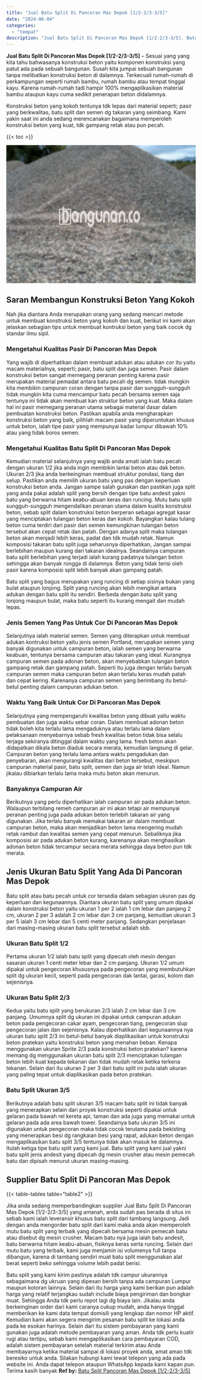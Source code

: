 ```yaml
---
title: "Jual Batu Split Di Pancoran Mas Depok [1/2-2/3-3/5]"
date: "2024-06-04"
categories: 
  - "tempat"
description: "Jual Batu Split Di Pancoran Mas Depok [1/2-2/3-3/5]. Batu split yang kami kirim pastinya adalah tdk campur ukurannya sebagaimana dg ukruan yang dipesan bersi..."
---
```


**Jual Batu Split Di Pancoran Mas Depok \[1/2-2/3-3/5\]** – Sesuai yang yang kita tahu bahwasanya konstruksi beton yaitu komponen konstruksi yang patut ada pada sebuah bangunan. Susah kita jumpai sebuah bangunan tanpa melibatkan konstruksi beton di dalamnya. Terkecuali rumah-rumah di perkampungan seperti rumah bambu, rumah bambu atau tempat tinggal kayu. Karena rumah-rumah tadi hampir 100% mengaplikasikan material bambu ataupun kayu cuma sedikit penerapan beton didalamnya.

Konstruksi beton yang kokoh tentunya tdk lepas dari material seperti; pasir yang berkwalitas, batu split dan semen dg takaran yang seimbang. Kami yakin saat ini anda sedang merencanakan bagaimana memperoleh konstruksi beton yang kuat, tdk gampang retak atau pun pecah.

{{< toc >}}

![Jual Batu Split Di Pancoran Mas Depok [1/2-2/3-3/5]](/images/jual-batu-split-02.png)

## Saran Membangun Konstruksi Beton Yang Kokoh

Nah jika diantara Anda merupakan orang yang sedang mencari metode untuk membuat konstruksi beton yang kokoh dan kuat, berikut ini kami akan jelaskan sebagian tips untuk membuat kontruksi beton yang baik cocok dg standar ilmu sipil.

### Mengetahui Kualitas Pasir Di Pancoran Mas Depok

Yang wajib di diperhatikan dalam membuat adukan atau adukan cor itu yaitu macam materialnya, seperti; pasir, batu split dan juga semen. Pasir dalam konstruksi beton sangat memegang peranan penting karena pasir merupakan material pemadat antara batu pecah dg semen. tidak mungkin kita membikin campuran coran dengan tanpa pasir dan sungguh-sungguh tidak mungkin kita cuma mencampur batu pecah bersama semen saja tentunya ini tidak akan membuat kan struktur beton yang kuat. Maka dalam hal ini pasir memegang peranan utama sebagai material dasar dalam pembuatan konstruksi beton. Pastikan apabila anda mengharapkan konstruksi beton yang baik, pilihlah macam pasir yang diperuntukan khusus untuk beton, ialah tipe pasir yang mempunyai kadar lumpur dibawah 10% atau yang tidak boros semen.

### Mengetahui Kualitas Batu Split Di Pancoran Mas Depok

Kemudian material selanjutnya yang wajib anda amati ialah batu pecah dengan ukuran 1/2 jika anda ingin membikin lantai beton atau dak beton. Ukuran 2/3 jika anda berkeinginan membuat struktur pondasi, tiang dan selup. Pastikan anda memilih ukuran batu yang pas dengan keperluan konstruksi beton anda. Jangan sampe salah gunakan dan pastikan juga split yang anda pakai adalah split yang bersih dengan tipe batu andesit yakni batu yang berwarna hitam keabu-abuan keras dan runcing. Mutu batu split sungguh-sungguh mengendalikan peranan utama dalam kualits konstruksi beton, sebab split dalam konstruksi beton berperan sebagai agregat kasar yang menciptakan tulangan beton keras dan kokoh. Bayangkan kalau tulang beton cuma terdiri dari pasir dan semen kemungkinan tulangan beton tersebut akan cepat retak dan patah. Dengan adanya split maka tulangan beton akan menjadi lebih keras, padat dan tdk mudah retak. Namun komposisi takaran batu split juga seharusnya diperhatikan, Jangan sampai berlebihan maupun kurang dari takaran idealnya. Seandainya campuran batu split berlebihan yang terjadi ialah kurang padatnya tulangan beton sehingga akan banyak rongga di dalamnya. Beton yang tidak terisi oleh pasir karena komposisi split lebih banyak akan gampang patah.

Batu split yang bagus merupakan yang runcing di setiap sisinya bukan yang bulat ataupun lonjong. Split yang runcing akan lebih mengikat antara adukan dengan batu split itu sendiri. Berbeda dengan batu split yang lonjong maupun bulat, maka batu seperti itu kurang mengait dan mudah lepas.

### Jenis Semen Yang Pas Untuk Cor Di Pancoran Mas Depok

Selanjutnya ialah material semen. Semen yang diterapkan untuk membuat adukan kontruksi beton yaitu jenis semen Portland, merupakan semen yang banyak digunakan untuk campuran beton, ialah semen yang berwarna keabuan, tentunya bersama campuran atau takaran yang ideal. Kurangnya campuran semen pada adonan beton, akan menyebabkan tulangan beton gampang retak dan gampang patah. Seperti itu juga dengan terlalu banyak campuran semen maka campuran beton akan terlalu keras mudah patah dan cepat kering. Karenanya campuran semen yang berimbang itu betul-betul penting dalam campuran adukan beton.

### Waktu Yang Baik Untuk Cor Di Pancoran Mas Depok

Selanjutnya yang mempengaruhi kwalitas beton yang dibuat yaitu waktu pembuatan dan juga waktu sebar coran. Dalam membuat adonan beton tidak boleh kita terlalu lama mengaduknya atau terlalu lama dalam pelaksanaan menyebarnya sebab fresh kwalitas beton tidak bisa selalu terjaga sekiranya ditinggal dalam waktu yang lama. fresh beton akan didapatkan dikala beton diaduk secara merata, kemudian langsung di gelar. Campuran beton yang terlalu lama antara waktu pengadukan dan penyebaran, akan mengurangi kwalitas dari beton tersebut, meskipun campuran material pasir, batu split, semen dan juga air telah ideal. Namun jikalau dibiarkan terlalu lama maka mutu beton akan menurun.

### Banyaknya Campuran Air

Berikutnya yang perlu diperhatikan ialah campuran air pada adukan beton. Walaupun terbilang remeh campuran air ini akan tetapi air mempunyai peranan penting juga pada adukan beton terlebih takaran air yang digunakan. Jika terlalu banyak memakai takaran air dalam membuat campuran beton, maka akan menjadikan beton lama mengering mudah retak rambut dan kwalitas semen yang cepat menurun. Sebaliknya jika komposisi air pada adukan beton kurang, karenanya akan menghasilkan adonan beton tidak tercampur secara merata sehingga daya beton pun tdk merata.

## Jenis Ukuran Batu Split Yang Ada Di Pancoran Mas Depok

Batu split atau batu pecah untuk cor tersedia dalam sebagian ukuran pas dg keperluan dan kegunaannya. Diantara ukuran batu split yang umum dipakai dalam konstruksi beton yaitu ukuran 1 per 2 ialah 1 cm lebar dan panjang 2 cm, ukuran 2 per 3 adalah 2 cm lebar dan 3 cm panjang, kemudian ukuran 3 per 5 ialah 3 cm lebar dan 5 centi meter panjang. Sedangkan penjelasan dari masing-masing ukuran batu split tersebut adalah sbb.

### Ukuran Batu Split 1/2

Pertama ukuran 1/2 ialah batu split yang dipecah oleh mesin dengan sasaran ukuran 1 centi meter lebar dan 2 cm panjang. Ukuran 1/2 umum dipakai untuk pengecoran khususnya pada pengecoran yang membutuhkan split dg ukuran kecil, seperti pada pengecoran dak lantai, garasi, kolom dan sejenisnya.

### Ukuran Batu Split 2/3

Kedua yaitu batu split yang berukuran 2/3 ialah 2 cm lebar dan 3 cm panjang. Umumnya split dg ukuran ini dipakai untuk campuran adukan beton pada pengecoran cakar ayam, pengecoran tiang, pengecoran slup pengecoran jalan dan sejenisnya. Kalau diperhatikan dari kegunaannya nya ukuran batu split 2/3 ini betul-betul banyak diaplikasikan untuk konstruksi beton pratekan yaitu konstruksi beton yang menahan beban. Kenapa menggunakan ukuran Sprite 2/3 pada konstruksi beton pratekan? karena memang dg menggunakan ukuran batu split 2/3 menciptakan tulangan beton lebih kuat kepada tekanan dan tidak mudah retak ketika terkena tekanan. Selain dari itu ukuran 2 per 3 dari batu split ini pula ialah ukuran yang paling tepat untuk diaplikasikan pada beton pratekan.

### Batu Split Ukuran 3/5

Berikutnya adalah batu split ukuran 3/5 macam batu split ini tidak banyak yang menerapkan selain dari proyek konstruksi seperti dipakai untuk gelaran pada bawah rel kereta api, taman dan ada juga yang memakai untuk gelaran pada ada area bawah tower. Seandainya batu ukuran 3/5 ini digunakan untuk pengecoran maka tidak cocok terutama pada bekisting yang menerapkan besi dg rangkaian besi yang rapat, adukan beton dengan mengaplikasikan batu split 3/5 tentunya tidak akan masuk ke dalamnya. Itulah ketiga tipe batu split yang kami jual. Batu split yang kami jual yakni batu split jenis andesit yang dipecah dg mesin crusher atau mesin pemecah batu dan dipisah menurut ukuran masing-masing.

## Supplier Batu Split Di Pancoran Mas Depok

{{< table-tables table="table2" >}}

Jika anda sedang memperbandingkan supplier Jual Batu Split Di Pancoran Mas Depok \[1/2-2/3-3/5\] yang amanah, anda sudah pas berada di situs ini sebab kami ialah leveransir khusus batu split dari tambang langsung. Jadi dengan anda mengorder batu split dari kami maka anda akan memperoleh mutu batu split yang terbaik yang dipecah bersama mesin pemecah batu atau disebut dg mesin crusher. Macam batu nya juga ialah batu andesit, batu berwarna hitam keabu-abuan, fisiknya keras serta runcing. Selain dari mutu batu yang terbaik, kami juga menjamin isi volumenya full tanpa dibangun, karena di tambang sendiri muat batu split menggunakan alat berat seperti beko sehingga volume lebih padat berisi.

Batu split yang kami kirim pastinya adalah tdk campur ukurannya sebagaimana dg ukruan yang dipesan bersih tanpa ada campuran Lumpur maupun kotoran lainnya. Selain dari itu harga yang kami berikan pun adalah harga yang relatif terjangkau sudah include biaya pengiriman dan bongkar muat. Sehingga Anda tdk perlu repot lagi dg biaya lain. Jikalau anda berkeinginan order dari kami caranya cukup mudah, anda hanya tinggal memberikan ke kami data tempat domisili yang lengkap dan nomor HP aktif. Kemudian kami akan segera mengirim pesanan batu split ke lokasi anda pada ke esokan harinya. Selain dari itu sistem pembayaran yang kami gunakan juga adalah metode pembayaran yang aman. Anda tdk perlu kuatir rugi atau tertipu, sebab kami mengaplikasikan cara pembayaran COD, adalah sistem pembayaran setelah material terkirim atau Anda membayarnya ketika material sampai di lokasi proyek anda, amat aman tdk beresiko untuk anda. Silakan hubungi kami lewat telepon yang ada pada website ini. Anda dapat telepon ataupun WhatsApp kepada kami kapan pun. Terima kasih banyak
**Ref by:** [Batu Split Pancoran Mas Depok [1/2-2/3-3/5]](https://id.wikipedia.org/wiki/Batu)
